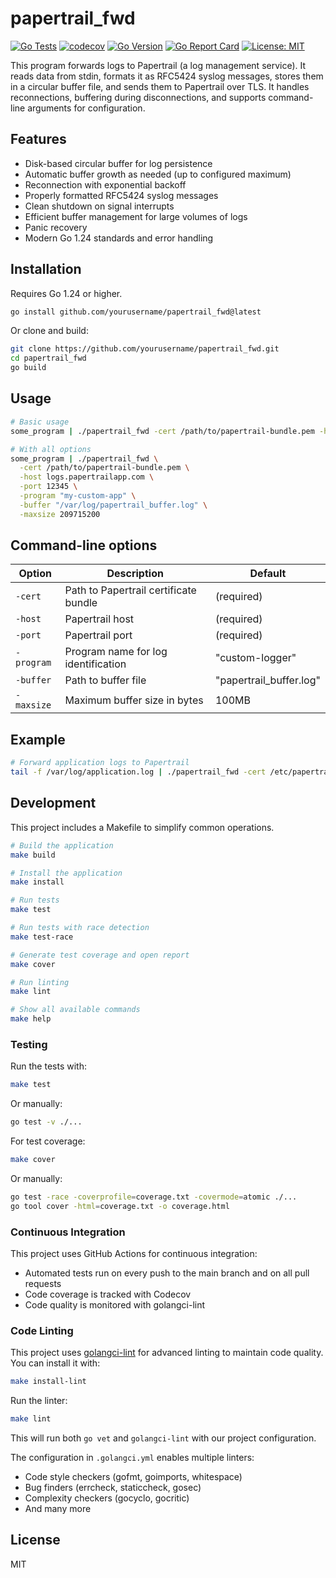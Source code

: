 # papertrail_fwd 

[![Go Tests](https://github.com/yourusername/papertrail_fwd/actions/workflows/go.yml/badge.svg)](https://github.com/yourusername/papertrail_fwd/actions/workflows/go.yml)
[![codecov](https://codecov.io/gh/yourusername/papertrail_fwd/branch/main/graph/badge.svg)](https://codecov.io/gh/yourusername/papertrail_fwd)
[![Go Version](https://img.shields.io/badge/Go-1.24+-blue.svg)](https://golang.org/doc/go1.24)
[![Go Report Card](https://goreportcard.com/badge/github.com/yourusername/papertrail_fwd)](https://goreportcard.com/report/github.com/yourusername/papertrail_fwd)
[![License: MIT](https://img.shields.io/badge/License-MIT-yellow.svg)](https://opensource.org/licenses/MIT)

This program forwards logs to Papertrail (a log management service). It reads data from stdin, formats it as RFC5424 syslog messages, stores them in a circular buffer file, and sends them to Papertrail over TLS. It handles reconnections, buffering during disconnections, and supports command-line arguments for configuration.

## Features

- Disk-based circular buffer for log persistence
- Automatic buffer growth as needed (up to configured maximum)
- Reconnection with exponential backoff
- Properly formatted RFC5424 syslog messages
- Clean shutdown on signal interrupts
- Efficient buffer management for large volumes of logs
- Panic recovery
- Modern Go 1.24 standards and error handling

## Installation

Requires Go 1.24 or higher.

```bash
go install github.com/yourusername/papertrail_fwd@latest
```

Or clone and build:

```bash
git clone https://github.com/yourusername/papertrail_fwd.git
cd papertrail_fwd
go build
```

## Usage

```bash
# Basic usage
some_program | ./papertrail_fwd -cert /path/to/papertrail-bundle.pem -host logs.papertrailapp.com -port 12345

# With all options
some_program | ./papertrail_fwd \
  -cert /path/to/papertrail-bundle.pem \
  -host logs.papertrailapp.com \
  -port 12345 \
  -program "my-custom-app" \
  -buffer "/var/log/papertrail_buffer.log" \
  -maxsize 209715200
```

## Command-line options

| Option | Description | Default |
|--------|-------------|--------|
| `-cert` | Path to Papertrail certificate bundle | (required) |
| `-host` | Papertrail host | (required) |
| `-port` | Papertrail port | (required) |
| `-program` | Program name for log identification | "custom-logger" |
| `-buffer` | Path to buffer file | "papertrail_buffer.log" |
| `-maxsize` | Maximum buffer size in bytes | 100MB |

## Example

```bash
# Forward application logs to Papertrail
tail -f /var/log/application.log | ./papertrail_fwd -cert /etc/papertrail-bundle.pem -host logs.papertrailapp.com -port 12345 -program "my-application"
```

## Development

This project includes a Makefile to simplify common operations.

```bash
# Build the application
make build

# Install the application
make install

# Run tests
make test

# Run tests with race detection
make test-race

# Generate test coverage and open report
make cover

# Run linting
make lint

# Show all available commands
make help
```

### Testing

Run the tests with:

```bash
make test
```

Or manually:

```bash
go test -v ./...
```

For test coverage:

```bash
make cover
```

Or manually:

```bash
go test -race -coverprofile=coverage.txt -covermode=atomic ./...
go tool cover -html=coverage.txt -o coverage.html
```

### Continuous Integration

This project uses GitHub Actions for continuous integration:

- Automated tests run on every push to the main branch and on all pull requests
- Code coverage is tracked with Codecov
- Code quality is monitored with golangci-lint

### Code Linting

This project uses [golangci-lint](https://golangci-lint.run/) for advanced linting to maintain code quality. You can install it with:

```bash
make install-lint
```

Run the linter:

```bash
make lint
```

This will run both `go vet` and `golangci-lint` with our project configuration.

The configuration in `.golangci.yml` enables multiple linters:
- Code style checkers (gofmt, goimports, whitespace)
- Bug finders (errcheck, staticcheck, gosec)
- Complexity checkers (gocyclo, gocritic)
- And many more

## License

MIT
